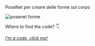 PoseNet per creare delle forme sul corpo

![posenet forme](https://user-images.githubusercontent.com/28058955/118138859-15e48280-b407-11eb-83a2-a6f5100c7069.png)

Where to find the code? :point_down:

*[I'm a code, click me!](https://editor.p5js.org/MariangelaC/full/fR_Lz1S-yX)*
